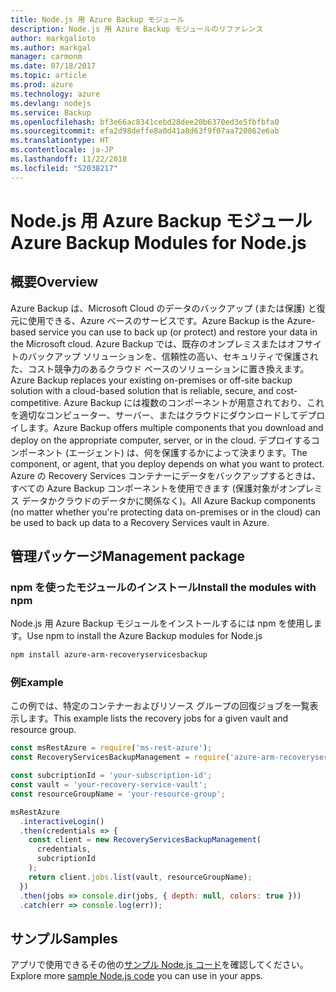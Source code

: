```yaml
---
title: Node.js 用 Azure Backup モジュール
description: Node.js 用 Azure Backup モジュールのリファレンス
author: markgalioto
ms.author: markgal
manager: carmonm
ms.date: 07/18/2017
ms.topic: article
ms.prod: azure
ms.technology: azure
ms.devlang: nodejs
ms.service: Backup
ms.openlocfilehash: bf3e66ac8341cebd28dee20b6370ed3e5fbfbfa0
ms.sourcegitcommit: efa2d98deffe8a0d41a8d63f9f07aa720862e6ab
ms.translationtype: HT
ms.contentlocale: ja-JP
ms.lasthandoff: 11/22/2018
ms.locfileid: "52038217"
---
```

# <a name="azure-backup-modules-for-nodejs"></a><span data-ttu-id="ff4ec-103">Node.js 用 Azure Backup モジュール</span><span class="sxs-lookup"><span data-stu-id="ff4ec-103">Azure Backup Modules for Node.js</span></span>

## <a name="overview"></a><span data-ttu-id="ff4ec-104">概要</span><span class="sxs-lookup"><span data-stu-id="ff4ec-104">Overview</span></span>

<span data-ttu-id="ff4ec-105">Azure Backup は、Microsoft Cloud のデータのバックアップ (または保護) と復元に使用できる、Azure ベースのサービスです。</span><span class="sxs-lookup"><span data-stu-id="ff4ec-105">Azure Backup is the Azure-based service you can use to back up (or protect) and restore your data in the Microsoft cloud.</span></span> <span data-ttu-id="ff4ec-106">Azure Backup では、既存のオンプレミスまたはオフサイトのバックアップ ソリューションを、信頼性の高い、セキュリティで保護された、コスト競争力のあるクラウド ベースのソリューションに置き換えます。</span><span class="sxs-lookup"><span data-stu-id="ff4ec-106">Azure Backup replaces your existing on-premises or off-site backup solution with a cloud-based solution that is reliable, secure, and cost-competitive.</span></span> <span data-ttu-id="ff4ec-107">Azure Backup には複数のコンポーネントが用意されており、これを適切なコンピューター、サーバー、またはクラウドにダウンロードしてデプロイします。</span><span class="sxs-lookup"><span data-stu-id="ff4ec-107">Azure Backup offers multiple components that you download and deploy on the appropriate computer, server, or in the cloud.</span></span> <span data-ttu-id="ff4ec-108">デプロイするコンポーネント (エージェント) は、何を保護するかによって決まります。</span><span class="sxs-lookup"><span data-stu-id="ff4ec-108">The component, or agent, that you deploy depends on what you want to protect.</span></span> <span data-ttu-id="ff4ec-109">Azure の Recovery Services コンテナーにデータをバックアップするときは、すべての Azure Backup コンポーネントを使用できます (保護対象がオンプレミス データかクラウドのデータかに関係なく)。</span><span class="sxs-lookup"><span data-stu-id="ff4ec-109">All Azure Backup components (no matter whether you're protecting data on-premises or in the cloud) can be used to back up data to a Recovery Services vault in Azure.</span></span> 

## <a name="management-package"></a><span data-ttu-id="ff4ec-110">管理パッケージ</span><span class="sxs-lookup"><span data-stu-id="ff4ec-110">Management package</span></span>

### <a name="install-the-modules-with-npm"></a><span data-ttu-id="ff4ec-111">npm を使ったモジュールのインストール</span><span class="sxs-lookup"><span data-stu-id="ff4ec-111">Install the modules with npm</span></span>

<span data-ttu-id="ff4ec-112">Node.js 用 Azure Backup モジュールをインストールするには npm を使用します。</span><span class="sxs-lookup"><span data-stu-id="ff4ec-112">Use npm to install the Azure Backup modules for Node.js</span></span>

```bash
npm install azure-arm-recoveryservicesbackup
```

### <a name="example"></a><span data-ttu-id="ff4ec-113">例</span><span class="sxs-lookup"><span data-stu-id="ff4ec-113">Example</span></span>

<span data-ttu-id="ff4ec-114">この例では、特定のコンテナーおよびリソース グループの回復ジョブを一覧表示します。</span><span class="sxs-lookup"><span data-stu-id="ff4ec-114">This example lists the recovery jobs for a given vault and resource group.</span></span>

```javascript
const msRestAzure = require('ms-rest-azure');
const RecoveryServicesBackupManagement = require('azure-arm-recoveryservicesbackup');

const subcriptionId = 'your-subscription-id';
const vault = 'your-recovery-service-vault';
const resourceGroupName = 'your-resource-group';

msRestAzure
  .interactiveLogin()
  .then(credentials => {
    const client = new RecoveryServicesBackupManagement(
      credentials,
      subcriptionId
    );
    return client.jobs.list(vault, resourceGroupName);
  })
  .then(jobs => console.dir(jobs, { depth: null, colors: true }))
  .catch(err => console.log(err));
```

## <a name="samples"></a><span data-ttu-id="ff4ec-115">サンプル</span><span class="sxs-lookup"><span data-stu-id="ff4ec-115">Samples</span></span>

<span data-ttu-id="ff4ec-116">アプリで使用できるその他の[サンプル Node.js コード](https://azure.microsoft.com/resources/samples/?platform=nodejs)を確認してください。</span><span class="sxs-lookup"><span data-stu-id="ff4ec-116">Explore more [sample Node.js code](https://azure.microsoft.com/resources/samples/?platform=nodejs) you can use in your apps.</span></span>
